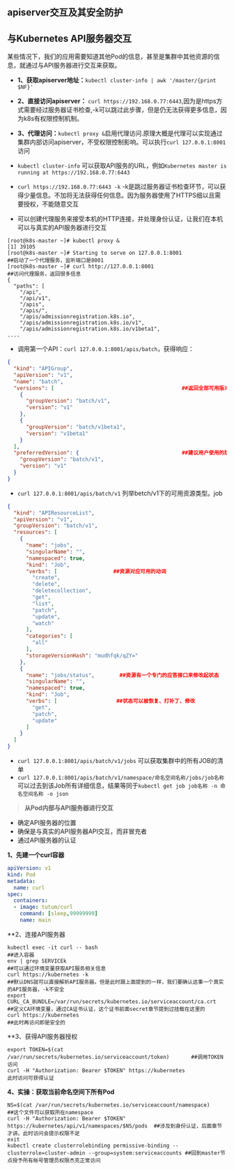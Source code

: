 ## apiserver交互及其安全防护
## 与Kubernetes API服务器交互
某些情况下，我们的应用需要知道其他Pod的信息，甚至是集群中其他资源的信息，就通过与API服务器进行交互来获取。
- **1、获取apiserver地址：**`kubectl cluster-info | awk '/master/{print $NF}'`
- **2、直接访问apiserver：** `curl https://192.168.0.77:6443`,因为是https方式需要经过服务器证书检查,-k可以跳过此步骤，但是仍无法获得更多信息，因为k8s有权限控制机制。
- **3、代理访问：**`kubectl proxy &`启用代理访问.原理大概是代理可以实现通过集群内部访问apiserver，不受权限控制影响。可以执行`curl 127.0.0.1:8001`访问

- `kubectl cluster-info` 可以获取API服务的URL，例如`Kubernetes master is running at https://192.168.0.77:6443`
- `curl https://192.168.0.77:6443 -k` -k是跳过服务器证书检查环节，可以获得少量信息。不加将无法获得任何信息。因为服务器使用了HTTPS细以且需要授权，不能随意交互
- 可以创建代理服务来接受本机的HTTP连接，并处理身份认证，让我们在本机可以与真实的API服务器进行交互
```shell
[root@k8s-master ~]# kubectl proxy &
[1] 39105
[root@k8s-master ~]# Starting to serve on 127.0.0.1:8001                  ##启动了一个代理服务，监听端口是8001
[root@k8s-master ~]# curl http://127.0.0.1:8001                           ##访问代理服务，返回很多信息
{
  "paths": [
    "/api",
    "/api/v1",
    "/apis",
    "/apis/",
    "/apis/admissionregistration.k8s.io",
    "/apis/admissionregistration.k8s.io/v1",
    "/apis/admissionregistration.k8s.io/v1beta1",
....
```
- 调用第一个API：`curl 127.0.0.1:8001/apis/batch`，获得响应：
```json
{
  "kind": "APIGroup",
  "apiVersion": "v1",
  "name": "batch",
  "versions": [                                         ##返回全部可用版本
    {
      "groupVersion": "batch/v1",
      "version": "v1"
    },
    {
      "groupVersion": "batch/v1beta1",
      "version": "v1beta1"
    }
  ],
  "preferredVersion": {                                 ##建议用户使用的版本
    "groupVersion": "batch/v1",
    "version": "v1"
  }
}
```
- `curl 127.0.0.1:8001/apis/batch/v1` 列举betch/v1下的可用资源类型。job
```json
{
  "kind": "APIResourceList",
  "apiVersion": "v1",
  "groupVersion": "batch/v1",
  "resources": [
    {
      "name": "jobs",
      "singularName": "",
      "namespaced": true,
      "kind": "Job",
      "verbs": [                  ##资源对应可用的动词
        "create",
        "delete",
        "deletecollection",
        "get",
        "list",
        "patch",
        "update",
        "watch"
      ],
      "categories": [
        "all"
      ],
      "storageVersionHash": "mudhfqk/qZY="
    },
    {
      "name": "jobs/status",        ##资源有一个专门的应答接口来修改起状态
      "singularName": "",
      "namespaced": true,
      "kind": "Job",
      "verbs": [                   ##状态可以被恢复、打补丁、修改
        "get",
        "patch",
        "update"
      ]
    }
  ]
}
```
- `curl 127.0.0.1:8001/apis/batch/v1/jobs` 可以获取集群中的所有JOB的清单
- `curl 127.0.0.1:8001/apis/batch/v1/namespace/命名空间名称/jobs/job名称` 可以过去到该Job所有详细信息，结果等同于`kubectl get job job名称 -n 命名空间名称 -o json`

>**从Pod内部与API服务器进行交互**
- 确定API服务器的位置
- 确保是与真实的API服务器API交互，而非冒充者
- 通过API服务器的认证

**1、先建一个curl容器**
```yaml
apiVersion: v1
kind: Pod
metadata:
  name: curl
spec:
  containers:
  - image: tutum/curl
    command: [sleep,99999999]
    name: main
```
**2、连接API服务器
```shell
kubectl exec -it curl -- bash                                                 ##进入容器
env | grep SERVICEk                                                           ##可以通过环境变量获取API服务相关信息
curl https://kubernetes -k                                                    ##默认DNS就可以直接解析API服务器。但是此时跟上面提到的一样，我们要确认这事一个真实的API服务器，-k不安全
export CURL_CA_BUNDLE=/var/run/secrets/kubernetes.io/serviceaccount/ca.crt    ##定义CA环境变量，通过CA证书认证，这个证书前面secret章节提到过挂载在这里的
curl https://kubernetes                                                       ##此时再访问即是安全的
```
**3、获得API服务器授权
```shell
export TOKEN=$(cat /var/run/secrets/kubernetes.io/serviceaccount/token)       ##调用TOKEN访问
curl -H "Authorization: Bearer $TOKEN" https://kubernetes                     此时访问可获得认证
```
**4、实操：获取当前命名空间下所有Pod**
```shell
NS=$(cat /var/run/secrets/kubernetes.io/serviceaccount/namespace)                     ##这个文件可以获取所在namespace
curl -H "Authorization: Bearer $TOKEN" https://kubernetes/api/v1/namespaces/$NS/pods  ##涉及到身份认证，后面章节才讲。此时访问会提示权限不足
exit
kubectl create clusterrolebinding permissive-binding --clusterrole=cluster-admin --group=system:serviceaccounts ##回到master节点授予所有帐号管理员权限杰克正常访问
```
